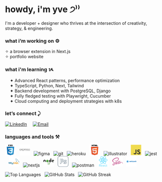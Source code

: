 <h1>howdy, i'm yve ੭⁾⁾</h1>

I'm a developer + designer who thrives at the intersection of creativity, strategy, & engineering.

### what i’m working on ⚙
✧ a browser extension in Next.js  
✧ portfolio website


### what i'm learning ᝰ
&nbsp;&nbsp;&nbsp;&nbsp;✦ Advanced React patterns, performance optimization  
&nbsp;&nbsp;&nbsp;&nbsp;✦ TypeScript, Python, Next, Tailwind  
&nbsp;&nbsp;&nbsp;&nbsp;✦ Backend development with PostgreSQL, Django  
&nbsp;&nbsp;&nbsp;&nbsp;✦ Fully fledged testing with Playwright, Cucumber  
&nbsp;&nbsp;&nbsp;&nbsp;✦ Cloud computing and deployment strategies with k8s  

### let’s connect ⤸ 
<p align="left">
  <a href="https://linkedin.com/in/yvonnelutrinh" target="_blank">
    <img src="https://raw.githubusercontent.com/rahuldkjain/github-profile-readme-generator/master/src/images/icons/Social/linked-in-alt.svg" alt="LinkedIn" height="25" width="25" /></a>
  &nbsp;&nbsp;&nbsp;
  <a href="mailto:yvonnelutrinh@gmail.com" target="_blank">
    <img src="https://cdn-icons-png.flaticon.com/512/281/281769.png" alt="Email" height="25" width="25" />
  </a>
</p>

### languages and tools ⚒
<p>
  <img src="https://raw.githubusercontent.com/devicons/devicon/master/icons/css3/css3-original-wordmark.svg" alt="css3" width="35" height="35"/>&nbsp;&nbsp;
  <img src="https://raw.githubusercontent.com/devicons/devicon/master/icons/express/express-original-wordmark.svg" alt="express" width="35" height="35"/>&nbsp;&nbsp;
  <img src="https://www.vectorlogo.zone/logos/figma/figma-icon.svg" alt="figma" width="35" height="35"/>&nbsp;&nbsp;
  <img src="https://www.vectorlogo.zone/logos/git-scm/git-scm-icon.svg" alt="git" width="35" height="35"/>&nbsp;&nbsp;
  <img src="https://www.vectorlogo.zone/logos/heroku/heroku-icon.svg" alt="heroku" width="35" height="35"/>&nbsp;&nbsp;
  <img src="https://raw.githubusercontent.com/devicons/devicon/master/icons/html5/html5-original-wordmark.svg" alt="html5" width="35" height="35"/>&nbsp;&nbsp;
  <img src="https://www.vectorlogo.zone/logos/adobe_illustrator/adobe_illustrator-icon.svg" alt="illustrator" width="35" height="35"/>&nbsp;&nbsp;
  <img src="https://raw.githubusercontent.com/devicons/devicon/master/icons/javascript/javascript-original.svg" alt="javascript" width="35" height="35"/>&nbsp;&nbsp;
  <img src="https://www.vectorlogo.zone/logos/jestjsio/jestjsio-icon.svg" alt="jest" width="35" height="35"/>&nbsp;&nbsp;
  <img src="https://raw.githubusercontent.com/devicons/devicon/master/icons/mysql/mysql-original-wordmark.svg" alt="mysql" width="35" height="35"/>&nbsp;&nbsp;
  <img src="https://cdn.worldvectorlogo.com/logos/nextjs-2.svg" alt="nextjs" width="35" height="35"/>&nbsp;&nbsp;
  <img src="https://raw.githubusercontent.com/devicons/devicon/master/icons/nodejs/nodejs-original-wordmark.svg" alt="nodejs" width="35" height="35"/>&nbsp;&nbsp;
  <img src="https://raw.githubusercontent.com/devicons/devicon/master/icons/photoshop/photoshop-line.svg" alt="photoshop" width="35" height="35"/>&nbsp;&nbsp;
  <img src="https://www.vectorlogo.zone/logos/getpostman/getpostman-icon.svg" alt="postman" width="35" height="35"/>&nbsp;&nbsp;
  <img src="https://raw.githubusercontent.com/devicons/devicon/master/icons/react/react-original-wordmark.svg" alt="react" width="35" height="35"/>&nbsp;&nbsp;
  <img src="https://raw.githubusercontent.com/devicons/devicon/master/icons/sass/sass-original.svg" alt="sass" width="35" height="35"/>&nbsp;&nbsp;
  <img src="https://raw.githubusercontent.com/devicons/devicon/d00d0969292a6569d45b06d3f350f463a0107b0d/icons/webpack/webpack-original-wordmark.svg" alt="webpack" width="35" height="35"/>
</p>

<p>
  <img src="https://github-readme-stats.vercel.app/api/top-langs?username=yvonnelutrinh&show_icons=true&locale=en&layout=compact" alt="Top Languages" draggable="false" />&nbsp;&nbsp;
  <img src="https://github-readme-stats.vercel.app/api?username=yvonnelutrinh&show_icons=true&locale=en&hide_rank=true&hide=issues" alt="GitHub Stats" draggable="false" />&nbsp;&nbsp;
  <img src="https://github-readme-streak-stats.herokuapp.com/?user=yvonnelutrinh" alt="GitHub Streak" draggable="false" />
</p>
